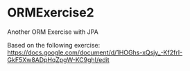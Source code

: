 # ORMExercise2
Another ORM Exercise with JPA

Based on the following exercise:
https://docs.google.com/document/d/1HOGhs-xQsjy_-Kf2frI-GkF5Xw8ADpHqZpgW-KC9ghI/edit
